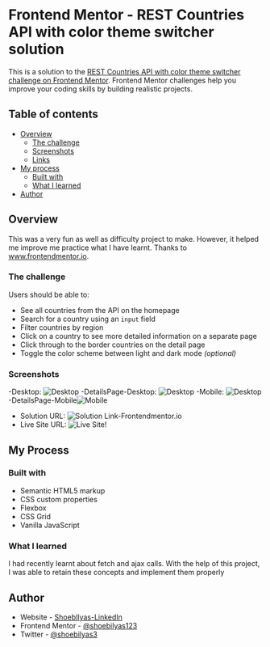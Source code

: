 # Frontend Mentor - REST Countries API with color theme switcher solution

This is a solution to the [REST Countries API with color theme switcher challenge on Frontend Mentor](https://www.frontendmentor.io/challenges/rest-countries-api-with-color-theme-switcher-5cacc469fec04111f7b848ca). Frontend Mentor challenges help you improve your coding skills by building realistic projects.

## Table of contents

- [Overview](#overview)
  - [The challenge](#the-challenge)
  - [Screenshots](#screenshots)
  - [Links](#links)
- [My process](#my-process)
  - [Built with](#built-with)
  - [What I learned](#what-i-learned)
- [Author](#author)

## Overview

This was a very fun as well as difficulty project to make. However, it helped me improve me practice what I have learnt. Thanks to www.frontendmentor.io.

### The challenge

Users should be able to:

- See all countries from the API on the homepage
- Search for a country using an `input` field
- Filter countries by region
- Click on a country to see more detailed information on a separate page
- Click through to the border countries on the detail page
- Toggle the color scheme between light and dark mode _(optional)_

### Screenshots

-Desktop: ![Desktop](./desktop_SS.png)
-DetailsPage-Desktop: ![Desktop](./details_SS.png)
-Mobile: ![Desktop](./mobile_SS.png)
-DetailsPage-Mobile![Mobile](./details_mobile_SS.png)

- Solution URL: ![Solution Link-Frontendmentor.io](https://www.frontendmentor.io/solutions/rest-countries-api-with-color-theme-switcher-p086P7jgh)
- Live Site URL: ![Live Site!](https://shoebilyas-restcountries.netlify.app/)

## My Process

### Built with

- Semantic HTML5 markup
- CSS custom properties
- Flexbox
- CSS Grid
- Vanilla JavaScript

### What I learned

I had recently learnt about fetch and ajax calls. With the help of this project, I was able to retain these concepts and implement them properly

## Author

- Website - [ShoebIlyas-LinkedIn](https://www.linkedin.com/in/shoeb-ilyas-6754aa1b6/)
- Frontend Mentor - [@shoebilyas123](https://www.frontendmentor.io/profile/shoebilyas123)
- Twitter - [@shoebilyas3](https://www.twitter.com/shoebilyas3)
